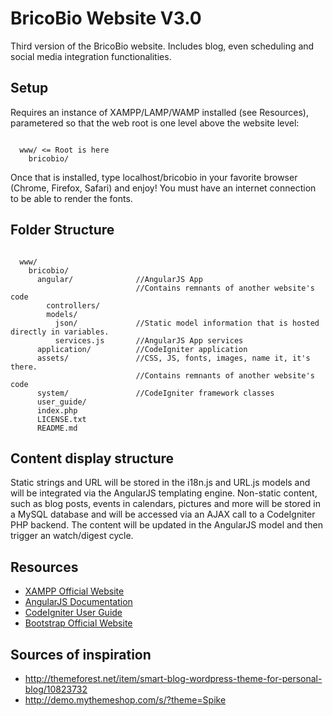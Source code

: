 # BricoBio Website V3.0

Third version of the BricoBio website. Includes blog, even scheduling and social media integration functionalities.

## Setup

Requires an instance of XAMPP/LAMP/WAMP installed (see Resources), parametered so that the web root is one level above the website level:

```

  www/ <= Root is here
    bricobio/

```

Once that is installed, type localhost/bricobio in your favorite browser (Chrome, Firefox, Safari) and enjoy!
You must have an internet connection to be able to render the fonts.

## Folder Structure

```

  www/
    bricobio/
      angular/              //AngularJS App
                            //Contains remnants of another website's code
        controllers/
        models/
          json/             //Static model information that is hosted directly in variables.
          services.js       //AngularJS App services
      application/          //CodeIgniter application  
      assets/               //CSS, JS, fonts, images, name it, it's there.
                            //Contains remnants of another website's code
      system/               //CodeIgniter framework classes
      user_guide/
      index.php
      LICENSE.txt
      README.md

```


## Content display structure

Static strings and URL will be stored in the i18n.js and URL.js models and will be integrated via the AngularJS templating engine.
Non-static content, such as blog posts, events in calendars, pictures and more will be stored in a MySQL database and will be accessed via an AJAX call to a CodeIgniter PHP backend. The content will be updated in the AngularJS model and then trigger an watch/digest cycle.

## Resources

* [XAMPP Official Website](https://www.apachefriends.org/fr/index.html)
* [AngularJS Documentation](https://docs.angularjs.org/guide)
* [CodeIgniter User Guide](http://www.codeigniter.com/user_guide/)
* [Bootstrap Official Website](http://getbootstrap.com/)

## Sources of inspiration
* http://themeforest.net/item/smart-blog-wordpress-theme-for-personal-blog/10823732
* http://demo.mythemeshop.com/s/?theme=Spike
